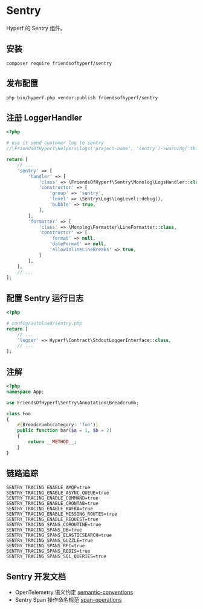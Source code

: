 # Sentry

Hyperf 的 Sentry 组件。

## 安装

```shell
composer require friendsofhyperf/sentry
```

## 发布配置

```shell
php bin/hyperf.php vendor:publish friendsofhyperf/sentry
```

## 注册 LoggerHandler

```php
<?php

# use it send customer log to sentry
//\FriendsOfHyperf\Helpers\logs('project-name', 'sentry')->warning('this is a test warning issue!');

return [
    // ...
    'sentry' => [
        'handler' => [
            'class' => \FriendsOfHyperf\Sentry\Monolog\LogsHandler::class,
            'constructor' => [
                'group' => 'sentry',
                'level' => \Sentry\Logs\LogLevel::debug(),
                'bubble' => true,
            ],
        ],
        'formatter' => [
            'class' => \Monolog\Formatter\LineFormatter::class,
            'constructor' => [
                'format' => null,
                'dateFormat' => null,
                'allowInlineLineBreaks' => true,
            ]
        ],
    ],
    // ...
];

```

## 配置 Sentry 运行日志

```php
<?php

# config/autoload/sentry.php
return [
    // ...
    'logger' => Hyperf\Contract\StdoutLoggerInterface::class,
    // ...
];
```

## 注解

```php
<?php
namespace App;

use FriendsOfHyperf\Sentry\Annotation\Breadcrumb;

class Foo
{
    #[Breadcrumb(category: 'foo')]
    public function bar($a = 1, $b = 2)
    {
        return __METHOD__;
    }
}
```

## 链路追踪

```env
SENTRY_TRACING_ENABLE_AMQP=true
SENTRY_TRACING_ENABLE_ASYNC_QUEUE=true
SENTRY_TRACING_ENABLE_COMMAND=true
SENTRY_TRACING_ENABLE_CRONTAB=true
SENTRY_TRACING_ENABLE_KAFKA=true
SENTRY_TRACING_ENABLE_MISSING_ROUTES=true
SENTRY_TRACING_ENABLE_REQUEST=true
SENTRY_TRACING_SPANS_COROUTINE=true
SENTRY_TRACING_SPANS_DB=true
SENTRY_TRACING_SPANS_ELASTICSEARCH=true
SENTRY_TRACING_SPANS_GUZZLE=true
SENTRY_TRACING_SPANS_RPC=true
SENTRY_TRACING_SPANS_REDIS=true
SENTRY_TRACING_SPANS_SQL_QUERIES=true
```

## Sentry 开发文档

- OpenTelemetry 语义约定 [semantic-conventions](https://github.com/open-telemetry/semantic-conventions/tree/main)
- Sentry Span 操作命名规范 [span-operations](https://develop.sentry.dev/sdk/performance/span-operations/#database)
